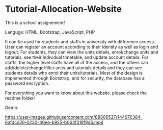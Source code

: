 # Tutorial-Allocation-Website

This is a school assignement!

Languge: HTML, Bootstrap, JavaScript, PHP

It can be used for students and staffs in university with difference access.
User can register an account according to their identity as well as login and logout.
For students, they can view the units details, enrol/change units and tutorials, see their individual timetable, and update
account details. For staffs, the higher level staffs have all of the access, and the others can add/delete/change/filter units
and tutorials details and they can see students details who enrol their units/tutorials.
Most of the design is implemented through Bootstrap, and for security, the database has a password encryption.

For everything you want to know about this website, please check the readme folder!


Demo:

https://user-images.githubusercontent.com/88606527/144970384-6afdcd26-0230-46ee-b925-b064f318f9d6.mp4

